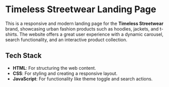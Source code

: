 # Timeless Streetwear Landing Page

This is a responsive and modern landing page for the **Timeless Streetwear** brand, showcasing urban fashion products such as hoodies, jackets, and t-shirts. The website offers a great user experience with a dynamic carousel, search functionality, and an interactive product collection.

## Tech Stack
- **HTML**: For structuring the web content.
- **CSS**: For styling and creating a responsive layout.
- **JavaScript**: For functionality like theme toggle and search actions.
